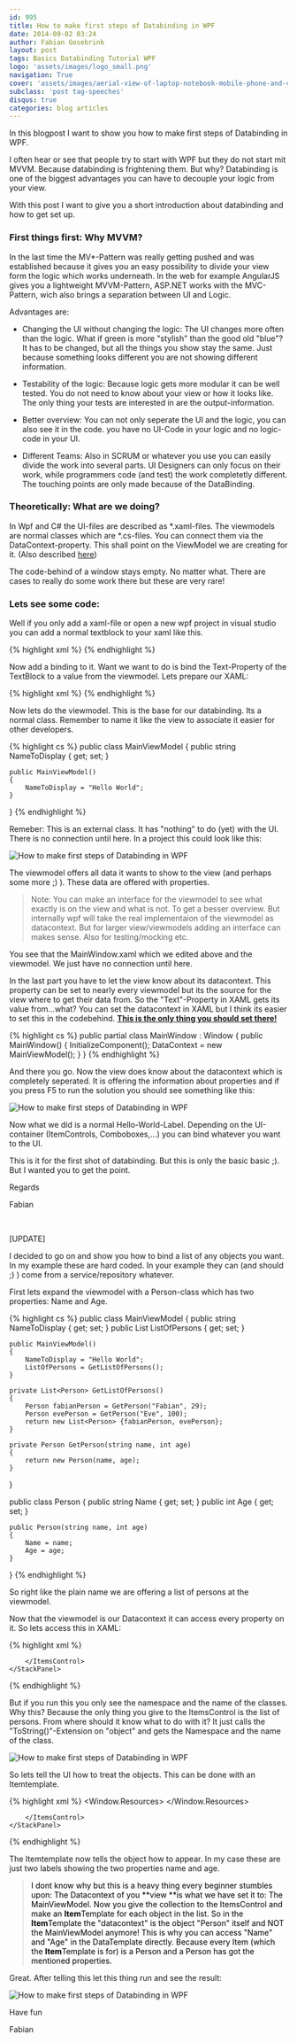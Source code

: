 ```yaml
---
id: 995
title: How to make first steps of Databinding in WPF
date: 2014-09-02 03:24
author: Fabian Gosebrink
layout: post
tags: Basics Databinding Tutorial WPF
logo: 'assets/images/logo_small.png'
navigation: True
cover: 'assets/images/aerial-view-of-laptop-notebook-mobile-phone-and-coffee-cup-on-wooden-table.jpg'
subclass: 'post tag-speeches'
disqus: true
categories: blog articles
---
```


In this blogpost I want to show you how to make first steps of Databinding in WPF.

I often hear or see that people try to start with WPF but they do not start mit MVVM. Because databinding is frightening them. But why? Databinding is one of the biggest advantages you can have to decouple your logic from your view.

With this post I want to give you a short introduction about databinding and how to get set up.

### First things first: Why MVVM?

In the last time the MV*-Pattern was really getting pushed and was established because it gives you an easy possibility to divide your view form the logic which works underneath. In the web for example AngularJS gives you a lightweight MVVM-Pattern, ASP.NET works with the MVC-Pattern, wich also brings a separation between UI and Logic.

Advantages are:

*   Changing the UI without changing the logic: The UI changes more often than the logic. What if green is more "stylish" than the good old "blue"? It has to be changed, but all the things you show stay the same. Just because something looks different you are not showing different information.

*   Testability of the logic: Because logic gets more modular it can be well tested. You do not need to know about your view or how it looks like. The only thing your tests are interested in are the output-information.

*   Better overview: You can not only seperate the UI and the logic, you can also see it in the code. you have no UI-Code in your logic and no logic-code in your UI.

*   Different Teams: Also in SCRUM or whatever you use you can easily divide the work into several parts. UI Designers can only focus on their work, while programmers code (and test) the work completetly different. The touching points are only made because of the DataBinding.

### Theoretically: What are we doing?

In Wpf and C# the UI-files are described as *.xaml-files. The viewmodels are normal classes which are *.cs-files. You can connect them via the DataContext-property. This shall point on the ViewModel we are creating for it. (Also described <a title="WPF – Introducing services in the viewmodel (viewmodel as facade)" href="{{site.url}}/articles/2014/07/03/clean-your-viewmodel-in-wpf-and-create-a-facade/" target="_blank">here</a>)

The code-behind of a window stays empty. No matter what. There are cases to really do some work there but these are very rare!

### Lets see some code:

Well if you only add a xaml-file or open a new wpf project in visual studio you can add a normal textblock to your xaml like this.

{% highlight xml %}
<Window x:Class="DataBindingGettingStarted.MainWindow"
        xmlns="http://schemas.microsoft.com/winfx/2006/xaml/presentation"
        xmlns:x="http://schemas.microsoft.com/winfx/2006/xaml"
        Title="MainWindow" Height="350" Width="525">
    <Grid>
        <TextBlock></TextBlock>
    </Grid>
</Window>
{% endhighlight %}

Now add a binding to it. Want we want to do is bind the Text-Property of the TextBlock to a value from the viewmodel. Lets prepare our XAML:

{% highlight xml %}
<Window x:Class="DataBindingGettingStarted.MainWindow"
        xmlns="http://schemas.microsoft.com/winfx/2006/xaml/presentation"
        xmlns:x="http://schemas.microsoft.com/winfx/2006/xaml"
        Title="MainWindow" Height="350" Width="525">
    <Grid>
        <TextBlock Text="{Binding NameToDisplay}"></TextBlock>
    </Grid>
</Window>
{% endhighlight %}

Now lets do the viewmodel. This is the base for our databinding. Its a normal class. Remember to name it like the view to associate it easier for other developers.

{% highlight cs %}
public class MainViewModel
{
    public string NameToDisplay { get; set; }

    public MainViewModel()
    {
        NameToDisplay = "Hello World";
    }
}
{% endhighlight %}

Remeber: This is an external class. It has "nothing" to do (yet) with the UI. There is no connection until here. In a project this could look like this:

![How to make first steps of Databinding in WPF]({{site.baseurl}}assets/articles/2014-09-02/DataBinding1.jpg)

The viewmodel offers all data it wants to show to the view (and perhaps some more ;) ). These data are offered with properties.

>Note: You can make an interface for the viewmodel to see what exactly is on the view and what is not. To get a besser overview. But internally wpf will take the real implementaion of the viewmodel as datacontext. But for larger view/viewmodels adding an interface can makes sense. Also for testing/mocking etc.

You see that the MainWindow.xaml which we edited above and the viewmodel. We just have no connection until here.

In the last part you have to let the view know about its datacontext. This property can be set to nearly every viewmodel but its the source for the view where to get their data from. So the "Text"-Property in XAML gets its value from...what? You can set the datacontext in XAML but I think its easier to set this in the codebehind. **<span style="text-decoration: underline;">This is the only thing you should set there!</span>**

{% highlight cs %}
public partial class MainWindow : Window
{
    public MainWindow()
    {
        InitializeComponent();
        DataContext = new MainViewModel();
    }
}
{% endhighlight %}

And there you go. Now the view does know about the datacontext which is completely seperated. It is offering the information about properties and if you press F5 to run the solution you should see something like this:

![How to make first steps of Databinding in WPF]({{site.baseurl}}assets/articles/2014-09-02/DataBinding2.jpg)

Now what we did is a normal Hello-World-Label. Depending on the UI-container (ItemControls, Comboboxes,...) you can bind whatever you want to the UI.

This is it for the first shot of databinding. But this is only the basic basic ;). But I wanted you to get the point.

Regards

Fabian

&nbsp;

[UPDATE]

I decided to go on and show you how to bind a list of any objects you want. In my example these are hard coded. In your example they can (and should ;) ) come from a service/repository whatever.

First lets expand the viewmodel with a Person-class which has two properties: Name and Age.

{% highlight cs %}
public class MainViewModel
{
    public string NameToDisplay { get; set; }
    public List<Person> ListOfPersons { get; set; }

    public MainViewModel()
    {
        NameToDisplay = "Hello World";
        ListOfPersons = GetListOfPersons();
    }

    private List<Person> GetListOfPersons()
    {
        Person fabianPerson = GetPerson("Fabian", 29);
        Person evePerson = GetPerson("Eve", 100);
        return new List<Person> {fabianPerson, evePerson};
    }

    private Person GetPerson(string name, int age)
    {
        return new Person(name, age);
    }
}

public class Person
{
    public string Name { get; set; }
    public int Age { get; set; }

    public Person(string name, int age)
    {
        Name = name;
        Age = age;
    }
}
{% endhighlight %}

So right like the plain name we are offering a list of persons at the viewmodel.

Now that the viewmodel is our Datacontext it can access every property on it. So lets access this in XAML:

{% highlight xml %}
<Grid>
    <StackPanel>
        <TextBlock Text="{Binding NameToDisplay}"></TextBlock>
        <ItemsControl ItemsSource="{Binding ListOfPersons}">
            
        </ItemsControl>
    </StackPanel>
</Grid>
{% endhighlight %}

But if you run this you only see the namespace and the name of the classes. Why this? Because the only thing you give to the ItemsControl is the list of persons. From where should it know what to do with it? It just calls the "ToString()"-Extension on "object" and gets the Namespace and the name of the class.

![How to make first steps of Databinding in WPF]({{site.baseurl}}assets/articles/2014-09-02/List1.jpg)

So lets tell the UI how to treat the objects. This can be done with an Itemtemplate.

{% highlight xml %}
<Window.Resources>
    <DataTemplate x:Key="MyItemTemplate">
        <StackPanel Orientation="Horizontal">
            <Label Content="{Binding Name}"></Label>
            <Label Content="{Binding Age}"></Label>
        </StackPanel>
    </DataTemplate>
</Window.Resources>
<Grid>
    <StackPanel>
        <TextBlock Text="{Binding NameToDisplay}"></TextBlock>
        <ItemsControl ItemsSource="{Binding ListOfPersons}" ItemTemplate="{StaticResource MyItemTemplate}">
            
        </ItemsControl>
    </StackPanel>
</Grid>
{% endhighlight %}


The Itemtemplate now tells the object how to appear. In my case these are just two labels showing the two properties name and age.



><span style="color: #000000;">I dont know why but this is a heavy thing every beginner stumbles upon: The Datacontext of you **view **is what we have set it to: The MainViewModel. Now you give the collection to the ItemsControl and make an **Item**Template for each object in the list. So in the **Item**Template the "datacontext" is the object "Person" itself and NOT the MainViewModel anymore! This is why you can access "Name" and "Age" in the DataTemplate directly. Because every Item (which the **Item**Template is for) is a Person and a Person has got the mentioned properties.</span>

Great. After telling this let this thing run and see the result:

![How to make first steps of Databinding in WPF]({{site.baseurl}}assets/articles/2014-09-02/List2.jpg)

Have fun

Fabian
